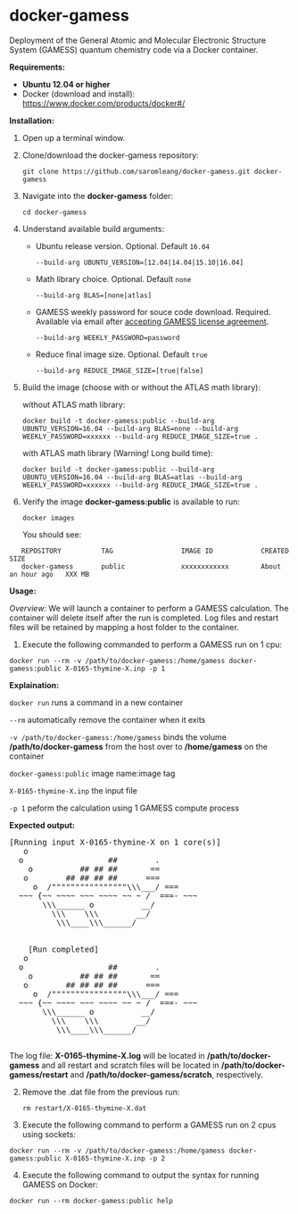# docker-gamess
Deployment of the General Atomic and Molecular Electronic Structure System (GAMESS) quantum chemistry code via a Docker container.

**Requirements:**
- **Ubuntu 12.04 or higher**
- Docker (download and install): https://www.docker.com/products/docker#/

**Installation:**

1. Open up a terminal window.
2. Clone/download the docker-gamess repository:

   ```
   git clone https://github.com/saromleang/docker-gamess.git docker-gamess
   ```
3. Navigate into the **docker-gamess** folder:

   ```
   cd docker-gamess
   ```
4. Understand available build arguments:
   * Ubuntu release version. Optional. Default `16.04`
     
     `--build-arg UBUNTU_VERSION=[12.04|14.04|15.10|16.04]`

   * Math library choice. Optional. Default `none`

     `--build-arg BLAS=[none|atlas]`

   * GAMESS weekly password for souce code download. Required. Available via email after [accepting GAMESS license agreement](http://www.msg.ameslab.gov/gamess/License_Agreement.html).

     `--build-arg WEEKLY_PASSWORD=password`

   * Reduce final image size. Optional. Default `true`

     `--build-arg REDUCE_IMAGE_SIZE=[true|false]`

5. Build the image (choose with or without the ATLAS math library):

   without ATLAS math library:
   ```
   docker build -t docker-gamess:public --build-arg UBUNTU_VERSION=16.04 --build-arg BLAS=none --build-arg WEEKLY_PASSWORD=xxxxxx --build-arg REDUCE_IMAGE_SIZE=true .
   ```
   with ATLAS math library (Warning! Long build time):
   ```
   docker build -t docker-gamess:public --build-arg UBUNTU_VERSION=16.04 --build-arg BLAS=atlas --build-arg WEEKLY_PASSWORD=xxxxxx --build-arg REDUCE_IMAGE_SIZE=true .
   ```
6. Verify the image **docker-gamess:public** is available to run:

   ```
   docker images
   ```
   You should see:

```
   REPOSITORY          TAG                 IMAGE ID            CREATED             SIZE
   docker-gamess       public              xxxxxxxxxxxx        About an hour ago   XXX MB
```

**Usage:**

*Overview:*
We will launch a container to perform a GAMESS calculation. The container will delete itself after the run is completed. Log files and restart files will be retained by mapping a host folder to the container.

1.  Execute the following commanded to perform a GAMESS run on 1 cpu:

  ```
  docker run --rm -v /path/to/docker-gamess:/home/gamess docker-gamess:public X-0165-thymine-X.inp -p 1
  ```
  
  **Explaination:**
  
  ```docker run``` runs a command in a new container
  
  ```--rm``` automatically remove the container when it exits
  
  ```-v /path/to/docker-gamess:/home/gamess``` binds the volume **/path/to/docker-gamess** from the host over to **/home/gamess** on the container
  
  ```docker-gamess:public``` image name:image tag
  
  ```X-0165-thymine-X.inp``` the input file
  
  ```-p 1``` peform the calculation using 1 GAMESS compute process
  
   **Expected output:**

   <pre>
[Running input X-0165-thymine-X on 1 core(s)]
   o
  o                  ##        .
    o          ## ## ##       ==
   o        ## ## ## ##      ===
     o  /""""""""""""""""\\\___/ ===
  ~~~ {~~ ~~~~ ~~~ ~~~~ ~~ ~ /  ===- ~~~
       \\\______ o          __/         
         \\\    \\\        __/          
          \\\____\\\______/             


    [Run completed]
   o
  o                  ##        .
    o          ## ## ##       ==
   o        ## ## ## ##      ===
     o  /""""""""""""""""\\\___/ ===
  ~~~ {~~ ~~~~ ~~~ ~~~~ ~~ ~ /  ===- ~~~
       \\\______ o          __/         
         \\\    \\\        __/          
          \\\____\\\______/             
   </pre>
  
   The log file: **X-0165-thymine-X.log** will be located in **/path/to/docker-gamess** and all restart and scratch files will be located in  **/path/to/docker-gamess/restart** and **/path/to/docker-gamess/scratch**, respectively.

2. Remove the .dat file from the previous run:

   ```
   rm restart/X-0165-thymine-X.dat
   ```

3. Execute the following command to perform a GAMESS run on 2 cpus using sockets:

  ```
  docker run --rm -v /path/to/docker-gamess:/home/gamess docker-gamess:public X-0165-thymine-X.inp -p 2
  ```

4.  Execute the following command to output the syntax for running GAMESS on Docker:

   ```
   docker run --rm docker-gamess:public help
   ```
